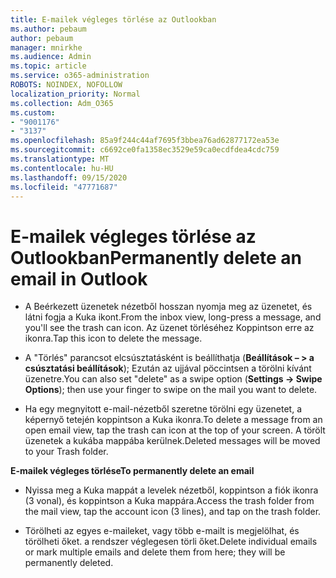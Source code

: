 ```yaml
---
title: E-mailek végleges törlése az Outlookban
ms.author: pebaum
author: pebaum
manager: mnirkhe
ms.audience: Admin
ms.topic: article
ms.service: o365-administration
ROBOTS: NOINDEX, NOFOLLOW
localization_priority: Normal
ms.collection: Adm_O365
ms.custom:
- "9001176"
- "3137"
ms.openlocfilehash: 85a9f244c44af7695f3bbea76ad62877172ea53e
ms.sourcegitcommit: c6692ce0fa1358ec3529e59ca0ecdfdea4cdc759
ms.translationtype: MT
ms.contentlocale: hu-HU
ms.lasthandoff: 09/15/2020
ms.locfileid: "47771687"
---
```

# <a name="permanently-delete-an-email-in-outlook"></a><span data-ttu-id="01ee7-102">E-mailek végleges törlése az Outlookban</span><span class="sxs-lookup"><span data-stu-id="01ee7-102">Permanently delete an email in Outlook</span></span>

- <span data-ttu-id="01ee7-103">A Beérkezett üzenetek nézetből hosszan nyomja meg az üzenetet, és látni fogja a Kuka ikont.</span><span class="sxs-lookup"><span data-stu-id="01ee7-103">From the inbox view, long-press a message, and you'll see the trash can icon.</span></span> <span data-ttu-id="01ee7-104">Az üzenet törléséhez Koppintson erre az ikonra.</span><span class="sxs-lookup"><span data-stu-id="01ee7-104">Tap this icon to delete the message.</span></span>

- <span data-ttu-id="01ee7-105">A "Törlés" parancsot elcsúsztatásként is beállíthatja (**Beállítások – > a csúsztatási beállítások**); Ezután az ujjával pöccintsen a törölni kívánt üzenetre.</span><span class="sxs-lookup"><span data-stu-id="01ee7-105">You can also set "delete" as a swipe option (**Settings -> Swipe Options**); then use your finger to swipe on the mail you want to delete.</span></span> 

- <span data-ttu-id="01ee7-106">Ha egy megnyitott e-mail-nézetből szeretne törölni egy üzenetet, a képernyő tetején koppintson a Kuka ikonra.</span><span class="sxs-lookup"><span data-stu-id="01ee7-106">To delete a message from an open email view, tap the trash can icon at the top of your screen.</span></span> <span data-ttu-id="01ee7-107">A törölt üzenetek a kukába mappába kerülnek.</span><span class="sxs-lookup"><span data-stu-id="01ee7-107">Deleted messages will be moved to your Trash folder.</span></span> 

<span data-ttu-id="01ee7-108">**E-mailek végleges törlése**</span><span class="sxs-lookup"><span data-stu-id="01ee7-108">**To permanently delete an email**</span></span>

- <span data-ttu-id="01ee7-109">Nyissa meg a Kuka mappát a levelek nézetből, koppintson a fiók ikonra (3 vonal), és koppintson a Kuka mappára.</span><span class="sxs-lookup"><span data-stu-id="01ee7-109">Access the trash folder from the mail view, tap the account icon (3 lines), and tap on the trash folder.</span></span>

- <span data-ttu-id="01ee7-110">Törölheti az egyes e-maileket, vagy több e-mailt is megjelölhat, és törölheti őket. a rendszer véglegesen törli őket.</span><span class="sxs-lookup"><span data-stu-id="01ee7-110">Delete individual emails or mark multiple emails and delete them from here; they will be permanently deleted.</span></span>